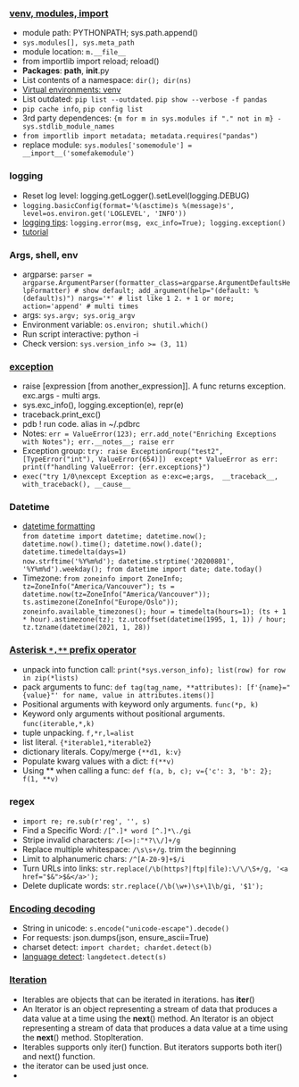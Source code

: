 
### <a id="modules">[venv, modules, import](https://realpython.com/python-import)
* module path: PYTHONPATH; sys.path.append()
* `sys.modules[], sys.meta_path`
* module location: `m.__file__`
* from importlib import reload; reload()
* **Packages**: __path__, __init__.py
* List contents of a namespace: `dir(); dir(ns)`
* [Virtual environments: venv](https://realpython.com/python-virtual-environments-a-primer)
* List outdated: `pip list --outdated`. `pip show --verbose -f pandas`
* `pip cache info`, `pip config list`
* 3rd party dependences: `{m for m in sys.modules if "." not in m} - sys.stdlib_module_names`
* `from importlib import metadata; metadata.requires("pandas")`
* replace module: `sys.modules['somemodule'] = __import__('somefakemodule')`

### logging
* Reset log level: logging.getLogger().setLevel(logging.DEBUG)
* `logging.basicConfig(format='%(asctime)s %(message)s', level=os.environ.get('LOGLEVEL', 'INFO'))`
* [logging tips](https://realpython.com/python-logging/): `logging.error(msg, exc_info=True); logging.exception()`
* [tutorial](https://docs.python.org/3/howto/logging.html#logging-basic-tutorial)

### <a id=env> Args, shell, env
* argparse: `parser = argparse.ArgumentParser(formatter_class=argparse.ArgumentDefaultsHelpFormatter) # show default; add_argument(help="(default: %(default)s)")
    nargs='*' # list like 1 2. + 1 or more; action='append' # multi times`
* args: `sys.argv; sys.orig_argv`
* Environment variable: `os.environ; shutil.which()`
* Run script interactive: python -i
* Check version: `sys.version_info >= (3, 11)`
    
### [exception](https://docs.python.org/3/library/exceptions.html)
* raise [expression [from another_expression]]. A func returns exception. exc.args - multi args.
* sys.exc_info(), logging.exception(e), repr(e)
* traceback.print_exc()
* pdb ! run code. alias in ~/.pdbrc
* Notes: `err = ValueError(123); err.add_note("Enriching Exceptions with Notes"); err.__notes__; raise err`
* Exception group: `try: raise ExceptionGroup("test2", [TypeError("int"), ValueError(654)])  except* ValueError as err: print(f"handling ValueError: {err.exceptions}")`
* `exec("try 1/0\nexcept Exception as e:exc=e;args,  __traceback__, with_traceback(), __cause__`

### Datetime
* [datetime formatting](https://docs.python.org/3/library/datetime.html#strftime-and-strptime-behavior)  
  `from datetime import datetime; datetime.now(); datetime.now().time(); datetime.now().date(); datetime.timedelta(days=1)`  
  `now.strftime('%Y%m%d'); datetime.strptime('20200801', '%Y%m%d').weekday(); from datetime import date; date.today()`
* Timezone: `from zoneinfo import ZoneInfo; tz=ZoneInfo("America/Vancouver"); ts = datetime.now(tz=ZoneInfo("America/Vancouver")); ts.astimezone(ZoneInfo("Europe/Oslo"));`
  `zoneinfo.available_timezones(); hour = timedelta(hours=1); (ts + 1 * hour).astimezone(tz); tz.utcoffset(datetime(1995, 1, 1)) / hour; tz.tzname(datetime(2021, 1, 28))`

### [Asterisk `*,**` prefix operator](https://treyhunner.com/2018/10/asterisks-in-python-what-they-are-and-how-to-use-them/)
* unpack into function call: `print(*sys.verson_info); list(row) for row in zip(*lists)`
* pack arguments to func: `def tag(tag_name, **attributes): [f'{name}="{value}"' for name, value in attributes.items()]`
* Positional arguments with keyword only arguments. `func(*p, k)`
* Keyword only arguments without positional arguments. `func(iterable,*,k)`
* tuple unpacking. `f,*r,l=alist`
* list literal. `{*iterable1,*iterable2}`
* dictionary literals. Copy/merge `{**d1, k:v}`
* Populate kwarg values with a dict: `f(**v)`
* Using ** when calling a func: `def f(a, b, c); v={'c': 3, 'b': 2}; f(1, **v)`

### regex
* `import re; re.sub(r'reg', '', s)`
* Find a Specific Word: `/[^.]* word [^.]*\./gi`
* Stripe invalid characters: `/[<>|:"*?\\/]+/g`
* Replace multiple whitespace: `/\s\s+/g`. trim the beginning
* Limit to alphanumeric chars: `/^[A-Z0-9]+$/i`
* Turn URLs into links: `str.replace(/\b(https?|ftp|file):\/\/\S+/g, '<a href="$&">$&</a>');`
* Delete duplicate words: `str.replace(/\b(\w+)\s+\1\b/gi, '$1');`

### [Encoding decoding](https://realpython.com/python-encodings-guide/)
* String in unicode: `s.encode("unicode-escape").decode()`
* For requests: json.dumps(json, ensure_ascii=True)
* charset detect: `import chardet; chardet.detect(b)`
* [language detect](https://www.geeksforgeeks.org/detect-an-unknown-language-using-python/): `langdetect.detect(s)`

### [Iteration](https://www.analyticsvidhya.com/blog/2021/07/everything-you-should-know-about-iterables-and-iterators-in-python-as-a-data-scientist/)
* Iterables are objects that can be iterated in iterations. has __iter__()
* An Iterator is an object representing a stream of data that produces a data value at a time using the __next__() method. An Iterator is an object representing a stream of data that produces a data value at a time using the __next__() method. StopIteration.
* Iterables supports only iter() function. But iterators supports both iter() and next() function.
* the iterator can be used just once.
* 
